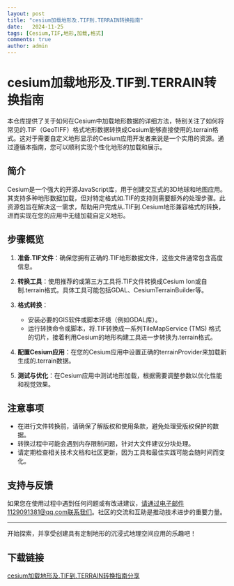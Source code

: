 ```yaml
---
layout: post
title: "cesium加载地形及.TIF到.TERRAIN转换指南"
date:   2024-11-25
tags: [Cesium,TIF,地形,加载,格式]
comments: true
author: admin
---
```

# cesium加载地形及.TIF到.TERRAIN转换指南

本仓库提供了关于如何在Cesium中加载地形数据的详细方法，特别关注了如何将常见的.TIF（GeoTIFF）格式地形数据转换成Cesium能够直接使用的.terrain格式。这对于需要自定义地形显示的Cesium应用开发者来说是一个实用的资源。通过遵循本指南，您可以顺利实现个性化地形的加载和展示。

## 简介

Cesium是一个强大的开源JavaScript库，用于创建交互式的3D地球和地图应用。其支持多种地形数据加载，但对特定格式如.TIF的支持则需要额外的处理步骤。此资源包旨在解决这一需求，帮助用户完成从.TIF到.Cesium地形兼容格式的转换，进而实现在您的应用中无缝加载自定义地形。

## 步骤概览

1. **准备.TIF文件**：确保您拥有正确的.TIF地形数据文件，这些文件通常包含高度信息。
   
2. **转换工具**：使用推荐的或第三方工具将.TIF文件转换成Cesium Ion或自制.terrain格式。具体工具可能包括GDAL、CesiumTerrainBuilder等。

3. **格式转换**：
   - 安装必要的GIS软件或脚本环境（例如GDAL库）。
   - 运行转换命令或脚本，将.TIF转换成一系列TileMapService (TMS) 格式的切片，接着利用Cesium的地形构建工具进一步转换为.terrain格式。

4. **配置Cesium应用**：在您的Cesium应用中设置正确的terrainProvider来加载新生成的.terrain数据。

5. **测试与优化**：在Cesium应用中测试地形加载，根据需要调整参数以优化性能和视觉效果。

## 注意事项

- 在进行文件转换前，请确保了解版权和使用条款，避免处理受版权保护的数据。
- 转换过程中可能会遇到内存限制问题，针对大文件建议分块处理。
- 请定期检查相关技术文档和社区更新，因为工具和最佳实践可能会随时间而变化。

## 支持与反馈

如果您在使用过程中遇到任何问题或有改进建议，请通过电子邮件1129091381@qq.com联系我们。社区的交流和互助是推动技术进步的重要力量。

---

开始探索，并享受创建具有定制地形的沉浸式地理空间应用的乐趣吧！

## 下载链接

[cesium加载地形及.TIF到.TERRAIN转换指南分享](https://pan.quark.cn/s/7932ea6d5305)